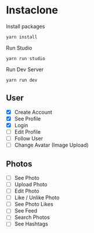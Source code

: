 # Instaclone

Install packages

```
yarn install
```

Run Studio

```
yarn run studio
```

Run Dev Server

```
yarn run dev
```

## User
- [x] Create Account
- [x] See Profile
- [x] Login
- [ ] Edit Profile
- [ ] Follow User
- [ ] Change Avatar (Image Upload)

## Photos
- [ ] See Photo
- [ ] Upload Photo
- [ ] Edit Photo
- [ ] Like / Unlike Photo
- [ ] See Photo Likes
- [ ] See Feed
- [ ] Search Photos
- [ ] See Hashtags